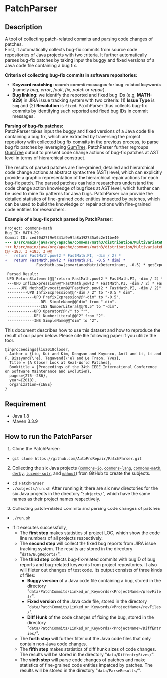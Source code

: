# PatchParser

Description
----------------
A tool of collecting patch-related commits and parsing code changes of patches.<br>
First, it automatically collects bug-fix commits from source code repositories of Java projects with two criteria. 
It further automatically parses bug-fix patches by taking input the buggy and fixed versions of a Java code file containing a bug fix.

**Criteria of collecting bug-fix commits in software repositories:**
 - **Keyword matching**: search commit messages for bug-related keywords (namely *bug*, *error*, *fault*, *fix*, *patch* or *repair*).
 - **Bug linking**: we identify the reported and fixed bug IDs (e.g, **MATH-929**) in JIRA issue tracking system with two criteria: (1) **Issue Type** is `bug` and (2) **Resolution** is `fixed`. PatchParser thus collects bug-fix commits by identifying such reported and fixed bug IDs in commit messages.

**Parsing of bug-fix patches:**<br>
PatchParser takes input the buggy and fixed versions of a Java code file containing a bug fix, which are extracted by traversing the project repository with collected bug fix commits in the previous process, to parse bug fix patches by leveraging [GumTree](https://github.com/GumTreeDiff/gumtree/). PatchParser further regroups [GumTree](https://github.com/GumTreeDiff/gumtree/) output to present code change actions of bug-fix patches at AST level in terms of hierarchical construct.

The results of parsed patches are fine-grained, detailed and hierarchical code change actions at abstract syntax tree (AST) level, which can explicitly provide a graphic representation of the hierarchical repair actions for each bug-fix patch. 
The parsed patches can help researchers understand the code change action knowledge of bug fixes at AST level, 
which further can be used to mine fix patterns for Java bugs. 
PatchParser can provide the detailed statistics of fine-grained code entities impacted by patches, which can be used to build the knowledge on repair actions with fine-grained code entities for researchers.

**Example of a bug-fix patch parsed by PatchParser:**<br>
```diff
Project: commons-math
Bug ID: MATH-29
Commit ID: cedf0d27f9e9341a9e9fa8a192735a0c2e11be40
--- a/src/main/java/org/apache/commons/math3/distribution/MultivariateNormalDistribution.java
+++ b/src/main/java/org/apache/commons/math3/distribution/MultivariateNormalDistribution.java
@@ -183, 3 +183, 3 @@
-   return FastMath.pow(2 * FastMath.PI, -dim / 2) *
+   return FastMath.pow(2 * FastMath.PI, -0.5 * dim) *
              FastMath.pow(covarianceMatrixDeterminant, -0.5) * getExponentTerm(vals);

 Parsed Result:
 UPD ReturnStatement@@"return FastMath.pow(2 * FastMath.PI, -dim / 2) * FastMath.pow(covarianceMatrixDeterminant, -0.5) * getExponentTerm(vals);" to "return FastMath.pow(2 * FastMath.PI, -0.5 * dim) * FastMath.pow(covarianceMatrixDeterminant, -0.5) * getExponentTerm(vals);".
 ---UPD InfixExpression@@"FastMath.pow(2 * FastMath.PI, -dim / 2) * FastMath.pow(covarianceMatrixDeterminant, -0.5) * getExponentTerm(vals)" to "FastMath.pow(2 * FastMath.PI, -0.5 * dim) * FastMath.pow(covarianceMatrixDeterminant, -0.5) * getExponentTerm(vals)".
 ------UPD MethodInvocation@@"FastMath.pow(2 * FastMath.PI, -dim / 2)" to "FastMath.pow(2 * FastMath.PI, -0.5 * dim)".
 ---------UPD InfixExpression@@"-dim / 2" to "-0.5 * dim".
 ------------UPD PrefixExpression@@"-dim" to "-0.5".
 ---------------DEL SimpleName@@"dim" from "-dim".
 ---------------INS NumberLiteral@@"0.5" to "-dim".
 ------------UPD Operator@@"/" to "*".
 ------------DEL NumberLiteral@@"2" from "2".
 ------------INS SimpleName@@"dim" to "2".
```

This document describes how to use this dataset and how to reproduce the result of our paper below. Please cite the following paper if you utilize the tool.

```
@inproceedings{liu2018closer,
  Author = {Liu, Kui and Kim, Dongsun and Koyuncu, Anil and Li, Li and F. Bissyand{\'e}, Tegawend{\'e} and Le Traon, Yves},
  Title = {A Closer Look at Real-World Patches},
  Booktitle = {Proceedings of the 34th IEEE International Conference on Software Maintenance and Evolution},
  pages={275--286},
  year={2018},
  organization={IEEE}
}
```

Requirement
----------------
  - Java 1.8
  - Maven 3.3.9

How to run the PatchParser
------------------------------
1. Clone the PatchParser:
  - `git clone https://github.com/AutoProRepair/PatchParser.git`

2. Collecting the six Java projects ([`commons-io`](https://github.com/apache/commons-io), [`commons-lang`](https://github.com/apache/commons-lang), [`commons-math`](https://github.com/apache/commons-math), [`derby`](https://github.com/apache/derby), [`lucene-solr`](https://github.com/apache/lucene-solr), and [`mahout`](https://github.com/apache/mahout)) from GitHub to create the subjects.
- `cd PatchParser`
- `./subjects/run.sh` After running it, there are six new directories for the six Java projects in the directory "`subjects/`", which have the same names as their project names respectively.

3. Collecting patch-related commits and parsing code changes of patches
- `./run.sh`

* If it executes successfully, 
    * The **first step** makes statistics of project LOC, which show the code line numbers of all projects respectively.
    * The **second step** will collect the fixed bug reports from JIRA issue tracking system. The results are stored in the directory "`data/BugReports/`".<br>
    * The **third step** collects bug-fix-related commits with bugID of bug reports and bug-related keywords from project repositories.
It also will fileter out changes of test code. Its output consists of three kinds of files: 
        * **Buggy version** of a Java code file containing a bug, stored in the directory "`data/PatchCommits/Linked_or_Keywords/<ProjectName>/prevFiles/`".
        * **Fixed version** of the Java code file, stored in the directory "`data/PatchCommits/Linked_or_Keywords/<ProjectName>/revFiles/`".
        * **Diff Hunk** of the code changes of fixing the bug, stored in the directory "`data/PatchCommits/Linked_or_Keywords/<ProjectName>/DiffEntries/`".
    * The **forth step** will further filter out the Java code files that only contain non-Java code changes.<br>
    * The **fifth step** makes statistics of diff hunk sizes of code changes. The results will be stored in the directory "`data/DiffentrySizes/`".<br>
    * The **sixth step** will parse code changes of patches and make statistics of fine-grained code entities impatced by patches. The results will be stored in the directory "`data/ParseResults/`". 
